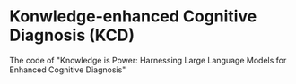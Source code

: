 # Konwledge-enhanced Cognitive Diagnosis (KCD)

The code of "Knowledge is Power: Harnessing Large Language Models for Enhanced Cognitive Diagnosis"